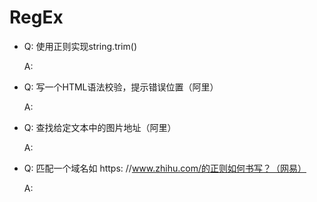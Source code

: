 # RegEx

- Q: 使用正则实现string.trim()

  A:

- Q: 写一个HTML语法校验，提示错误位置（阿里）

  A:

- Q: 查找给定文本中的图片地址（阿里）

  A:

- Q: 匹配一个域名如 https: //www.zhihu.com/的正则如何书写？（网易）

  A: